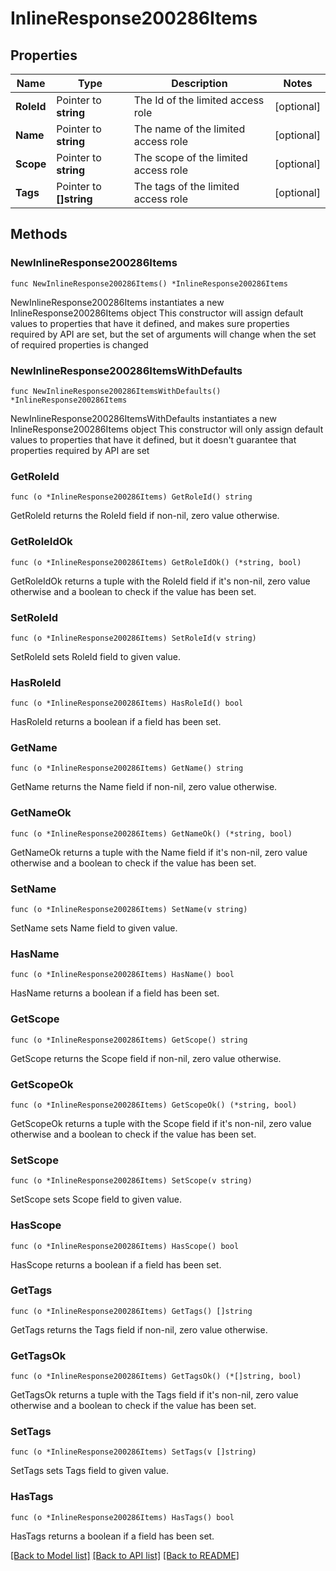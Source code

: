 # InlineResponse200286Items

## Properties

Name | Type | Description | Notes
------------ | ------------- | ------------- | -------------
**RoleId** | Pointer to **string** | The Id of the limited access role | [optional] 
**Name** | Pointer to **string** | The name of the limited access role | [optional] 
**Scope** | Pointer to **string** | The scope of the limited access role | [optional] 
**Tags** | Pointer to **[]string** | The tags of the limited access role | [optional] 

## Methods

### NewInlineResponse200286Items

`func NewInlineResponse200286Items() *InlineResponse200286Items`

NewInlineResponse200286Items instantiates a new InlineResponse200286Items object
This constructor will assign default values to properties that have it defined,
and makes sure properties required by API are set, but the set of arguments
will change when the set of required properties is changed

### NewInlineResponse200286ItemsWithDefaults

`func NewInlineResponse200286ItemsWithDefaults() *InlineResponse200286Items`

NewInlineResponse200286ItemsWithDefaults instantiates a new InlineResponse200286Items object
This constructor will only assign default values to properties that have it defined,
but it doesn't guarantee that properties required by API are set

### GetRoleId

`func (o *InlineResponse200286Items) GetRoleId() string`

GetRoleId returns the RoleId field if non-nil, zero value otherwise.

### GetRoleIdOk

`func (o *InlineResponse200286Items) GetRoleIdOk() (*string, bool)`

GetRoleIdOk returns a tuple with the RoleId field if it's non-nil, zero value otherwise
and a boolean to check if the value has been set.

### SetRoleId

`func (o *InlineResponse200286Items) SetRoleId(v string)`

SetRoleId sets RoleId field to given value.

### HasRoleId

`func (o *InlineResponse200286Items) HasRoleId() bool`

HasRoleId returns a boolean if a field has been set.

### GetName

`func (o *InlineResponse200286Items) GetName() string`

GetName returns the Name field if non-nil, zero value otherwise.

### GetNameOk

`func (o *InlineResponse200286Items) GetNameOk() (*string, bool)`

GetNameOk returns a tuple with the Name field if it's non-nil, zero value otherwise
and a boolean to check if the value has been set.

### SetName

`func (o *InlineResponse200286Items) SetName(v string)`

SetName sets Name field to given value.

### HasName

`func (o *InlineResponse200286Items) HasName() bool`

HasName returns a boolean if a field has been set.

### GetScope

`func (o *InlineResponse200286Items) GetScope() string`

GetScope returns the Scope field if non-nil, zero value otherwise.

### GetScopeOk

`func (o *InlineResponse200286Items) GetScopeOk() (*string, bool)`

GetScopeOk returns a tuple with the Scope field if it's non-nil, zero value otherwise
and a boolean to check if the value has been set.

### SetScope

`func (o *InlineResponse200286Items) SetScope(v string)`

SetScope sets Scope field to given value.

### HasScope

`func (o *InlineResponse200286Items) HasScope() bool`

HasScope returns a boolean if a field has been set.

### GetTags

`func (o *InlineResponse200286Items) GetTags() []string`

GetTags returns the Tags field if non-nil, zero value otherwise.

### GetTagsOk

`func (o *InlineResponse200286Items) GetTagsOk() (*[]string, bool)`

GetTagsOk returns a tuple with the Tags field if it's non-nil, zero value otherwise
and a boolean to check if the value has been set.

### SetTags

`func (o *InlineResponse200286Items) SetTags(v []string)`

SetTags sets Tags field to given value.

### HasTags

`func (o *InlineResponse200286Items) HasTags() bool`

HasTags returns a boolean if a field has been set.


[[Back to Model list]](../README.md#documentation-for-models) [[Back to API list]](../README.md#documentation-for-api-endpoints) [[Back to README]](../README.md)


